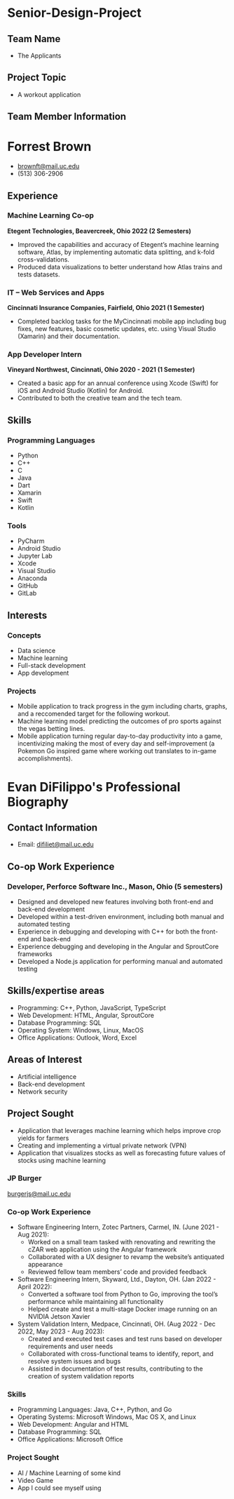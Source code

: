 # Senior-Design-Project

## Team Name
- The Applicants

## Project Topic
- A workout application

## Team Member Information

# Forrest Brown
- brownft@mail.uc.edu
- (513) 306-2906

## Experience

### Machine Learning Co-op
**Etegent Technologies, Beavercreek, Ohio 2022 (2 Semesters)**
- Improved the capabilities and accuracy of Etegent’s machine learning software, Atlas, by 
implementing automatic data splitting, and k-fold cross-validations.
- Produced data visualizations to better understand how Atlas trains and tests datasets.

### IT – Web Services and Apps
**Cincinnati Insurance Companies, Fairfield, Ohio 2021 (1 Semester)**
- Completed backlog tasks for the MyCincinnati mobile app including bug fixes, new features, 
basic cosmetic updates, etc. using Visual Studio (Xamarin) and their documentation.

### App Developer Intern
**Vineyard Northwest, Cincinnati, Ohio 2020 - 2021 (1 Semester)**
- Created a basic app for an annual conference using Xcode (Swift) for iOS and Android Studio 
(Kotlin) for Android.
- Contributed to both the creative team and the tech team.

## Skills

### Programming Languages
- Python
- C++
- C
- Java
- Dart
- Xamarin
- Swift
- Kotlin

### Tools
- PyCharm
- Android Studio
- Jupyter Lab
- Xcode
- Visual Studio
- Anaconda
- GitHub
- GitLab

## Interests

### Concepts
- Data science
- Machine learning
- Full-stack development
- App development

### Projects
- Mobile application to track progress in the gym including charts, graphs, and a reccomended target for the following workout.
- Machine learning model predicting the outcomes of pro sports against the vegas betting lines.
- Mobile application turning regular day-to-day productivity into a game, incentivizing making the most of every day and self-improvement (a Pokemon Go inspired game where working out translates to in-game accomplishments).

# Evan DiFilippo's Professional Biography

## Contact Information
- Email: difiliet@mail.uc.edu

## Co-op Work Experience

### Developer, Perforce Software Inc., Mason, Ohio (5 semesters)
- Designed and developed new features involving both front-end and back-end development
- Developed within a test-driven environment, including both manual and automated testing 
- Experience in debugging and developing with C++ for both the front-end and back-end
- Experience debugging and developing in the Angular and SproutCore frameworks
- Developed a Node.js application for performing manual and automated testing

## Skills/expertise areas
- Programming: C++, Python, JavaScript, TypeScript
- Web Development: HTML, Angular, SproutCore
- Database Programming: SQL
- Operating System: Windows, Linux, MacOS
- Office Applications: Outlook, Word, Excel

## Areas of Interest
- Artificial intelligence
- Back-end development
- Network security

## Project Sought
- Application that leverages machine learning which helps improve crop yields for farmers
- Creating and implementing a virtual private network (VPN)
- Application that visualizes stocks as well as forecasting future values of stocks using machine learning

### JP Burger
burgerjs@mail.uc.edu

### Co-op Work Experience
- Software Engineering Intern, Zotec Partners, Carmel, IN. (June 2021 - Aug 2021):
	 - Worked on a small team tasked with renovating and rewriting the cZAR web application using the Angular framework
	 - Collaborated with a UX designer to revamp the website’s antiquated appearance
	 - Reviewed fellow team members’ code and provided feedback
- Software Engineering Intern, Skyward, Ltd., Dayton, OH. (Jan 2022 - April 2022):
	- Converted a software tool from Python to Go, improving the tool’s performance while maintaining all functionality
	- Helped create and test a multi-stage Docker image running on an NVIDIA Jetson Xavier
- System Validation Intern, Medpace, Cincinnati, OH. (Aug 2022 - Dec 2022, May 2023 - Aug 2023):
	- Created and executed test cases and test runs based on developer requirements and user needs
	- Collaborated with cross-functional teams to identify, report, and resolve system issues and bugs
	- Assisted in documentation of test results, contributing to the creation of system validation reports

### Skills
- Programming Languages: Java, C++, Python, and Go
- Operating Systems: Microsoft Windows, Mac OS X, and Linux
- Web Development: Angular and HTML
- Database Programming: SQL
- Office Applications: Microsoft Office

### Project Sought
- AI / Machine Learning of some kind
- Video Game
- App I could see myself using
